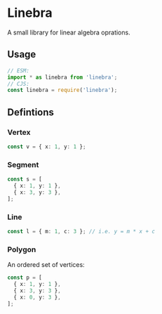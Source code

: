 # Linebra

A small library for linear algebra oprations.

## Usage

```ts
// ESM:
import * as linebra from 'linebra';
// CJS:
const linebra = require('linebra');
```

## Defintions

### Vertex

```ts
const v = { x: 1, y: 1 };
```

### Segment

```ts
const s = [
  { x: 1, y: 1 },
  { x: 3, y: 3 },
];
```

### Line

```ts
const l = { m: 1, c: 3 }; // i.e. y = m * x + c
```

### Polygon

An ordered set of vertices:

```ts
const p = [
  { x: 1, y: 1 },
  { x: 3, y: 3 },
  { x: 0, y: 3 },
];
```
